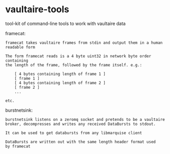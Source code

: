 vaultaire-tools
===============

tool-kit of command-line tools to work with vaultaire data

framecat:

	framecat takes vaultaire frames from stdin and output them in a human
	readable form

	The form framecat reads is a 4 byte uint32 in network byte order containing
	the length of the frame, followed by the frame itself. e.g.:

		[ 4 bytes containing length of frame 1 ]
		[ frame 1 ]
		[ 4 bytes containing length of frame 2 ]
		[ frame 2 ]
		...

	etc.

burstnetsink:

	burstnetsink listens on a zeromq socket and pretends to be a vaultaire
	broker, decompresses and writes any received DataBursts to stdout.

	It can be used to get databursts from any libmarquise client

	DataBursts are written out with the same length header format used
	by framecat
